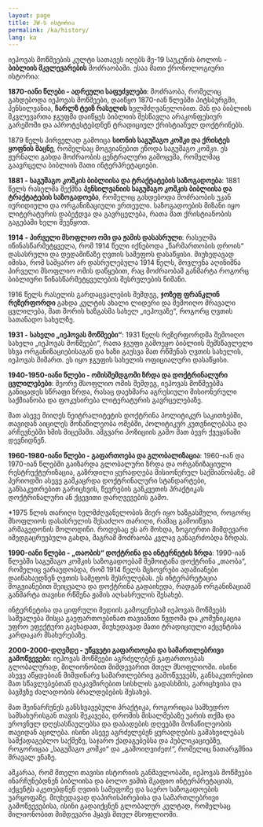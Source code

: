 ```yaml
---
layout: page
title: JW-ს ისტორია
permalink: /ka/history/
lang: ka
---
```


იეჰოვას მოწმეების კულტი სათავეს იღებს მე-19 საუკუნის ბოლოს - **ბიბლიის მკვლევარების** მოძრაობაში. ესაა მათი ქრონოლოგიური
ისტორია:

**1870-იანი წლები - ადრეული საფუძვლები**: მოძრაობა, რომელიც გახდებოდა იეჰოვას მოწმეები, დაიწყო 1870-იან წლებში
პიტსბურგში, პენსილვანია, **ჩარლზ ტეიზ რასელის** ხელმძღვანელობით. მან და ბიბლიის მკვლევართა ჯგუფმა დაიწყეს ბიბლიის
შესწავლა არაკონფესიურ გარემოში და აპროტესტებდნენ ტრადიციულ ქრისტიანულ დოქტრინებს.

1879 წელს პირველად გამოიცა **სიონის საგუშაგო კოშკი და ქრისტეს ყოფნის მაცნე**, რომელსაც მოგვიანებით ეწოდა საგუშაგო კოშკი.
ეს ჟურნალი გახდა მოძრაობის ცენტრალური გამოცემა, რომელმაც გაავრცელა ბიბლიის მათი ინტერპრეტაციები.

**1881 - საგუშაგო კოშკის ბიბლიისა და ტრაქტატების საზოგადოება**: 1881 წელს რასელმა შექმნა **პენსილვანიის საგუშაგო კოშკის
ბიბლიისა და ტრაქტატების საზოგადოება**, რომელიც გახდებოდა მოძრაობის უკან იურიდიული და ორგანიზაციული ერთეული. საზოგადოების
მიზანი იყო ლიტერატურის დაბეჭდვა და გავრცელება, რათა მათ ქრისტიანობის გაგებაში ხელი შეეწყოთ.

**1914 - პირველი მსოფლიო ომი და ჟამის დასასრული**: რასელმა იწინასწარმეტყველა, რომ 1914 წელი იქნებოდა „წარმართობის
დროის“ დასასრული და დედამიწაზე ღვთის სამეფოს დასაწყისი. მიუხედავად იმისა, რომ სამყარო არ დასრულებულა 1914 წელს,
მოვლენა აღინიშნა პირველი მსოფლიო ომის დაწყებით, რაც მოძრაობამ განმარტა როგორც ბიბლიური წინასწარმეტყველების შესრულების
ნიშანი.

1916 წელს რასელის გარდაცვალების შემდეგ, **ჯოზეფ ფრანკლინ რეზერფორდი** გახდა კულტის ახალი ლიდერი და შემოიღო მრავალი
ცვლილება, მათ შორის ხაზგასმა სახელ „იეჰოვაზე“, როგორც ღვთის სათანადო სახელზე.

**1931 - სახელი „იეჰოვას მოწმეები“**: 1931 წელს რეზერფორდმა შემოიღო სახელი „იეჰოვას მოწმეები“, რათა ჯგუფი გამოეყო
ბიბლიის შემსწავლელი სხვა ორგანიზაციებისაგან და ხაზი გაუსვა მათ რწმენას ღვთის სახელის, იეჰოვას მიმართ. ეს იყო ჯგუფის
სახელის ოფიციალური დასაწყისი.

**1940-1950-იანი წლები - ომისშემდგომი ზრდა და დოქტრინალური ცვლილებები**: მეორე მსოფლიო ომის შემდეგ, იეჰოვას მოწმეებმა
განიცადეს სწრაფი ზრდა, რასაც დაეხმარა აგრესიული მისიონერული საქმიანობა და ფოკუსირება ლიტერატურის გავრცელებაზე.

მათ ასევე მიიღეს ნეიტრალიტეტის დოქტრინა პოლიტიკურ საკითხებში, თავიდან აიცილეს მონაწილეობა ომებში, პოლიტიკურ კუთვნილებასა
და არჩევნებში ხმის მიცემაში. ამგვარი პოზიციის გამო მათ ბევრ ქვეყანაში დევნიდნენ.

**1960-1980-იანი წლები - გაფართოება და გლობალიზაცია**: 1960-იან და 1970-იან წლებში გაიზარდა გლობალური ზრდა და
ორგანიზაციული რესტრუქტურიზაცია, გაზრდილი ყურადღება მისიონერულ საქმიანობაზე. ამ პერიოდში ასევე გამკაცრდა დოქტრინალური
სტანდარტები, განსაკუთრებით გარიცხვის, წევრების განკვეთის პრაქტიკას დოქტრინალური ან ქცევითი დარღვევების გამო.

\*1975 წლის თარიღი ხელმძღვანელობის მიერ იყო ხაზგასმული, როგორც მსოფლიოს დასასრულის შესაძლო თარიღი, რამაც გამოიწვია
არმაგედონის მოლოდინი. როდესაც ეს არ მოხდა, ზოგიერთი მიმდევარი იმედგაცრუებული გახდა, მაგრამ მოძრაობა კვლავ განაგრძობდა
ზრდას.

**1990-იანი წლები - „თაობის“ დოქტრინა და ინტერნეტის ზრდა**: 1990-იან წლებში საგუშაგო კოშკის საზოგადოებამ შემოიტანა
დოქტრინა „თაობა“, რომელიც ვარაუდობდა, რომ 1914 წელს მცხოვრები ადამიანები დაინახავდნენ ღვთის სამეფოს შესრულებას. ეს
ინტერპრეტაცია მოგვიანებით შეიცვალა და დოქტრინა გადაიხედა, რადგან ორგანიზაციამ განმარტა თავისი რწმენა ჟამის აღსასრულის
შესახებ.

ინტერნეტისა და ციფრული მედიის გამოყენებამ იეჰოვას მოწმეებს საშუალება მისცა გაეფართოებინათ თავიანთი წვდომა და კომუნიკაცია
უფრო ეფექტური გაეხადათ, მიუხედავად მათი ტრადიციული აქცენტისა კარდაკარ მსახურებაზე.

**2000-2000-დღემდე - უწყვეტი გაფართოება და სამართლებრივი გამოწვევები**: იეჰოვას მოწმეები აგრძელებენ გაფართოებას
გლობალურად, მილიონობით მიმდევარით მთელ მსოფლიოში. ისინი ასევე აწყდებიან მიმდინარე სამართლებრივ გამოწვევებს,
განსაკუთრებით
მათ სწავლებებთან დაკავშირებით სისხლის გადასხმის, გარიცხვისა და ბავშვზე ძალადობის ბრალდებების შესახებ.

მათ შეინარჩუნეს განსხვავებული პრაქტიკა, როგორიცაა სამხედრო სამსახურისგან თავის შეკავება, დროშის მისალმებაზე უარის თქმა
და ეროვნულ დღესასწაულებსა და დაბადების დღეებში მონაწილეობის თავიდან აცილება. ისინი ასევე აგრძელებენ ყურადღების
გამახვილებას სამქადაგებლო საქმეზე, საჯარო ქადაგებებსა და პუბლიკაციებზე, როგორიცაა „საგუშაგო კოშკი“ და „გამოიღვიძეთ!“,
რომელიც ნათარგმნია მრავალ ენაზე.

აშკარაა, რომ მთელი თავისი ისტორიის განმავლობაში, იეჰოვას მოწმეები ინარჩუნებდნენ ბიბლიისა და ბოლო ჟამის მკაფიო
ინტერპრეტაციას, აქცენტს აკეთებდნენ ღვთის სამეფოზე და საერო საზოგადოების უარყოფაზე. მიუხედავად დაპირისპირებისა და
სამართლებრივი გამოწვევებისა, ისინი გადაიქცნენ გლობალურ კულტად, რომელსაც მილიონობით მიმდევარი ჰყავს მთელ მსოფლიოში.